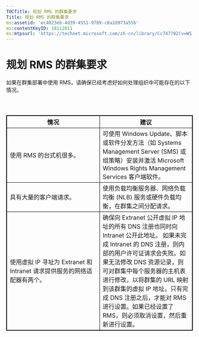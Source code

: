 ```yaml
---
TOCTitle: 规划 RMS 的群集要求
Title: 规划 RMS 的群集要求
ms:assetid: 'ec4023eb-4d39-4551-9789-c8a2d973a55b'
ms:contentKeyID: 18112811
ms:mtpsurl: 'https://technet.microsoft.com/zh-cn/library/Cc747792(v=WS.10)'
---
```


规划 RMS 的群集要求
===================

如果在群集部署中使用 RMS，请确保已经考虑好如何处理组织中可能存在的以下情况。

###  

 
<p></p>

<table style="border:1px solid black;">
<colgroup>
<col width="50%" />
<col width="50%" />
</colgroup>
<thead>
<tr class="header">
<th style="border:1px solid black;" >情况</th>
<th style="border:1px solid black;" >建议</th>
</tr>
</thead>
<tbody>
<tr class="odd">
<td style="border:1px solid black;">使用 RMS 的台式机很多。</td>
<td style="border:1px solid black;">可使用 Windows Update、脚本 或软件分发方法（如 Systems Management Server (SMS) 或组策略）安装并激活 Microsoft Windows Rights Management Services 客户端软件。</td>
</tr>
<tr class="even">
<td style="border:1px solid black;">具有大量的客户端请求。</td>
<td style="border:1px solid black;">使用负载均衡服务器、网络负载均衡 (NLB) 服务或硬件负载均衡，在群集之间分配请求。</td>
</tr>
<tr class="odd">
<td style="border:1px solid black;">使用虚拟 IP 寻址为 Extranet 和 Intranet 请求提供服务的网络适配器有两个。</td>
<td style="border:1px solid black;">确保向 Extranet 公开虚拟 IP 地址的所有 DNS 注册也同时向 Intranet 公开此地址。
如果未完成 Intranet 的 DNS 注册，则内部的用户许可证请求会失败。如果无法修改 DNS 资源记录，则可对群集中每个服务器的主机表进行修改，以将群集的 URL 映射到该群集的虚拟 IP 地址。只有完成 DNS 注册之后，才能对 RMS 进行设置。如果已经设置了 RMS，则必须取消设置，然后重新进行设置。</td>
</tr>
</tbody>
</table>

<p></p>

